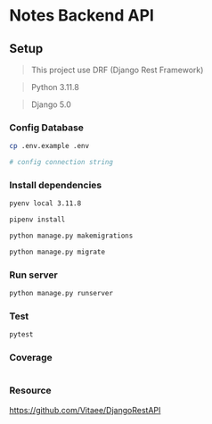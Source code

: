 # Notes Backend API

## Setup

> This project use DRF (Django Rest Framework)

> Python 3.11.8

> Django 5.0


### Config Database

```sh
cp .env.example .env

# config connection string
```


### Install dependencies

```sh
pyenv local 3.11.8

pipenv install

python manage.py makemigrations

python manage.py migrate
```

### Run server

```sh
python manage.py runserver

```

### Test

```sh
pytest
```

### Coverage

```sh

```

### Resource

https://github.com/Vitaee/DjangoRestAPI
